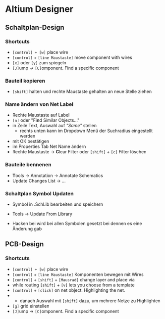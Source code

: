 # Altium Designer

## Schaltplan-Design

### Shortcuts

- `[control] + [w]` place wire
- `[control]`  + `[line Maustaste]` move component with wires
- `[x]` oder `[y]` zum spiegeln
- `[J]`ump -> `[C]`omponent. Find a specific component

### Bauteil kopieren

- `[shift]` halten und rechte Maustaste gehalten an neue Stelle ziehen

### Name ändern von Net Label

- Rechte Maustaste auf Label
- `[n]` oder "Fi**n**d Similar Objects..."
- in Zeile Text, Auswahl auf *"Same"* stellen
  - rechts unten kann im Dropdown Menü der Suchradius eingestellt werden
- mit OK bestätigen
- im Properties Tab Net Name ändern
- Rechte Maustaste -> **C**lear Filter oder `[shift]` + `[c]` Filter löschen

### Bauteile bennenen

- **T**ools -> Annotation -> Annotate Schematics
- Update Changes List -> ...

### Schaltplan Symbol Updaten

- Symbol in .SchLib bearbeiten und speichern

- Tools -> Update From Library

- Hacken bei wird bei allen Symbolen gesetzt bei dennen es eine Änderung gab

## PCB-Design

### Shortcuts

- `[control] + [w]` place wire
- `[control]` + `[line Maustaste]` Komponenten bewegen mit Wires
- `[control]` + `[shift]` + `[Mausrad]` change layer and place via
- while routing `[shift]` + `[v]` lets you choose from a template
- `[control]` + `[click]` on net object. Highlighting the net.
- - danach Auswahl mit `[shift]` dazu, um mehrere Netze zu Highlighten
- `[g]` grid einstellen
- `[J]`ump -> `[C]`omponent. Find a specific component
